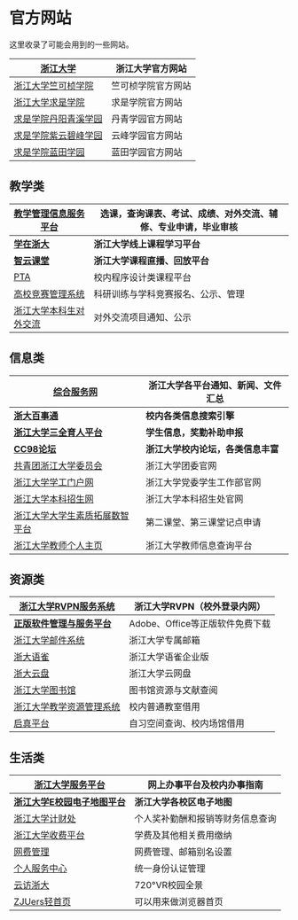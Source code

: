 # 官方网站

这里收录了可能会用到的一些网站。

| [**浙江大学**](https://www.zju.edu.cn/)                   | **浙江大学官方网站** |
| ------------------------------------------------------------ | -------------------------- |
| [浙江大学竺可桢学院](http://office.ckc.zju.edu.cn/main.htm)     | 竺可桢学院官方网站         |
| [浙江大学求是学院](http://qsxy.zju.edu.cn/main.htm)             | 求是学院官方网站           |
| [求是学院丹阳青溪学园](https://dqxy.zju.edu.cn/)                | 丹青学园官方网站           |
| [求是学院紫云碧峰学园](https://yunfeng.zju.edu.cn/on/main.htm)  | 云峰学园官方网站           |
| [求是学院蓝田学园](http://lantian.zju.edu.cn/ltoffice/main.htm) | 蓝田学园官方网站           |

## 教学类

| [教学管理信息服务平台](http://zdbk.zju.edu.cn)              | 选课，查询课表、考试、成绩、对外交流、辅修、专业申请，毕业审核 |
| -------------------------------------------------------- | -------------------------------------------------------------- |
| [**学在浙大**](http://course.zju.edu.cn)              | **浙江大学线上课程学习平台**                             |
| [**智云课堂**](https://classroom.zju.edu.cn/)         | **浙江大学课程直播、回放平台**                           |
| [PTA](https://pintia.cn/home)                               | 校内程序设计类课程平台                                         |
| [高校竞赛管理系统](http://kyjs.zju.edu.cn/kyxl)             | 科研训练与学科竞赛报名、公示、管理                             |
| [浙江大学本科生对外交流](https://ugrs.zju.edu.cn/dwjlfwpt/) | 对外交流项目通知、公示                                         |

## 信息类

| [**综合服务网**](https://zhfw.zju.edu.cn/)          | **浙江大学各平台通知、新闻、文件汇总** |
| ------------------------------------------------------ | -------------------------------------------- |
| [**浙大百事通**](https://s2.zju.edu.cn/)            | **校内各类信息搜索引擎**               |
| [**浙江大学三全育人平台**](http://eta.zju.edu.cn)   | **学生信息，奖勤补助申报**             |
| [**CC98论坛**](https://www.cc98.org/)               | **浙江大学校内论坛，各类信息丰富**     |
| [共青团浙江大学委员会](https://zjutw.zju.edu.cn/)         | 浙江大学团委官网                             |
| [浙江大学学工门户网](http://www.xgb.zju.edu.cn/)          | 浙江大学党委学生工作部官网                   |
| [浙江大学本科招生网](https://zdzsc.zju.edu.cn/)           | 浙江大学本科招生处官网                       |
| [浙江大学大学生素质拓展数智平台](http://sztz.zju.edu.cn/) | 第二课堂、第三课堂记点申请                   |
| [浙江大学教师个人主页](https://person.zju.edu.cn)         | 浙江大学教师信息查询平台                     |

## 资源类

| [浙江大学RVPN服务系统](https://rvpn.zju.edu.cn)             | 浙江大学RVPN（校外登录内网）    |
| ----------------------------------------------------------- | ------------------------------- |
| [**正版软件管理与服务平台**](http://http://ms.zju.edu.cn//) | Adobe、Office等正版软件免费下载 |
| [浙江大学邮件系统](https://mail.zju.edu.cn/)                | 浙江大学专属邮箱                |
| [浙大语雀](https://yuque.zju.edu.cn)                        | 浙江大学语雀企业版              |
| [浙大云盘](https://pan.zju.edu.cn)                          | 浙江大学云网盘                  |
| [浙江大学图书馆](https://libweb.zju.edu.cn/)                | 图书馆资源与文献查阅            |
| [浙江大学教学资源管理系统](http://jxzygl.zju.edu.cn/)       | 校内普通教室借用                |
| [启真平台](https://qzonline.zju.edu.cn/hom/uni#/home)       | 自习空间查询、校内场馆借用      |

## 生活类

| [**浙江大学服务平台**](https://service.zju.edu.cn/)           | **网上办事平台及校内办事指南** |
| ---------------------------------------------------------------- | ------------------------------------ |
| [**浙江大学E校园电子地图平台**](https://map.zju.edu.cn/index) | **浙江大学各校区电子地图**     |
| [浙江大学计财处](http://cwcx.zju.edu.cn/WFManager/login.jsp)        | 个人奖补勤酬和报销等财务信息查询     |
| [浙江大学收费平台](http://pay.zju.edu.cn/payment/login.jsp)         | 学费及其他相关费用缴纳               |
| [网费管理](https://myvpn.zju.edu.cn)                                | 网费管理、邮箱别名设置               |
| [个人服务中心](https://zjuam.zju.edu.cn/zjuam-main/)                | 统一身份认证管理                     |
| [云访浙大](https://720yun.com/t/84vksqfez2y?scene_id=48324019)      | 720°VR校园全景                      |
| [ZJUers轻首页](https://zjuers.com/)                                 | 可以用来做浏览器首页                 |

